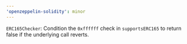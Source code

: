 ```yaml
---
'openzeppelin-solidity': minor
---
```


`ERC165Checker`: Condition the `0xffffff` check in `supportsERC165` to return false if the underlying call reverts.
